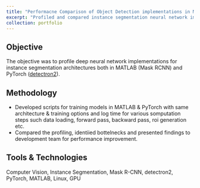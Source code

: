 ```yaml
---
title: "Performacne Comparison of Object Detection implementations in MATLAB and PyTorch"
excerpt: "Profiled and compared instance segmentation neural network implementations in MATLAB and PyTorch"
collection: portfolio
---
```


## Objective
The objective was to profile deep neural network implementations for instance segmentation architectures both in MATLAB (Mask RCNN) and PyTorch ([detectron2](https://github.com/facebookresearch/detectron2)).

## Methodology
* Developed scripts for training models in MATLAB & PyTorch with same architecture & training options and log time for various somputation steps such data loading, forward pass, backward pass, roi generation etc.
* Compared the profiling, identiied bottelnecks and presented findings to development team for performance improvement.

## Tools & Technologies
Computer Vision, Instance Segmentation, Mask R-CNN, detectron2, PyTorch, MATLAB, Linux, GPU 
